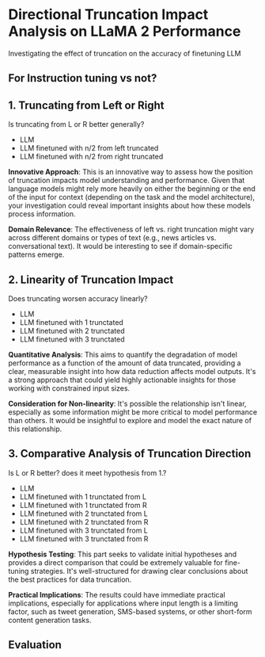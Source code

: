 # Directional Truncation Impact Analysis on LLaMA 2 Performance
Investigating the effect of truncation on the accuracy of finetuning LLM

## For Instruction tuning vs not?

## 1. Truncating from Left or Right
Is truncating from L or R better generally?
- LLM
- LLM finetuned with n/2 from left truncated
- LLM finetuned with n/2 from right truncated

**Innovative Approach**: This is an innovative way to assess how the position of truncation impacts model understanding and performance. Given that language models might rely more heavily on either the beginning or the end of the input for context (depending on the task and the model architecture), your investigation could reveal important insights about how these models process information.

**Domain Relevance**: The effectiveness of left vs. right truncation might vary across different domains or types of text (e.g., news articles vs. conversational text). It would be interesting to see if domain-specific patterns emerge.

## 2. Linearity of Truncation Impact
Does truncating worsen accuracy linearly?
- LLM
- LLM finetuned with 1 trunctated
- LLM finetuned with 2 trunctated
- LLM finetuned with 3 trunctated

**Quantitative Analysis**: This aims to quantify the degradation of model performance as a function of the amount of data truncated, providing a clear, measurable insight into how data reduction affects model outputs. It's a strong approach that could yield highly actionable insights for those working with constrained input sizes.

**Consideration for Non-linearity**: It's possible the relationship isn't linear, especially as some information might be more critical to model performance than others. It would be insightful to explore and model the exact nature of this relationship.

## 3. Comparative Analysis of Truncation Direction
Is L or R better? does it meet hypothesis from 1.?
- LLM
- LLM finetuned with 1 trunctated from L
- LLM finetuned with 1 trunctated from R
- LLM finetuned with 2 trunctated from L
- LLM finetuned with 2 trunctated from R
- LLM finetuned with 3 trunctated from L
- LLM finetuned with 3 trunctated from R

**Hypothesis Testing**: This part seeks to validate initial hypotheses and provides a direct comparison that could be extremely valuable for fine-tuning strategies. It's well-structured for drawing clear conclusions about the best practices for data truncation.

**Practical Implications**: The results could have immediate practical implications, especially for applications where input length is a limiting factor, such as tweet generation, SMS-based systems, or other short-form content generation tasks.

## Evaluation